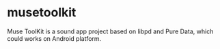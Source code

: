 musetoolkit
===========

Muse ToolKit is a sound app project based on libpd and Pure Data, which could works on Android platform.
